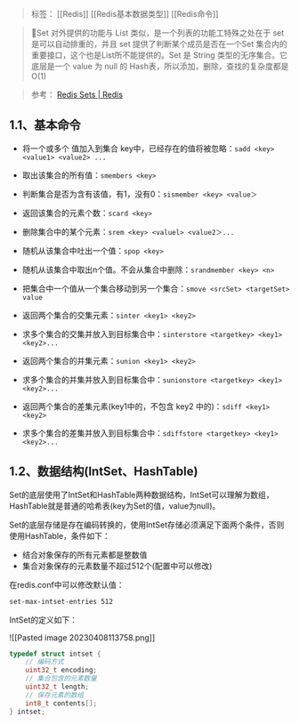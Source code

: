 > 标签： [[Redis]] [[Redis基本数据类型]] [[Redis命令]] 

> 📌Set 对外提供的功能与 List 类似，是一个列表的功能工特殊之处在于 set 是可以自动排重的，并且 set 提供了判断某个成员是否在一个Set 集合内的重要接口，这个也是List所不能提供的。Set 是 String 类型的无序集合。它底层是一个 value 为 null 的 Hash表，所以添加，删除，查找的复杂度都是O(1)

> 参考： [Redis Sets | Redis](https://redis.io/docs/data-types/sets/)

## 1.1、基本命令

-   将一个或多个 值加入到集合 key中，已经存在的值将被忽略：`sadd <key> <value1> <value2> ...`
    
-   取出该集合的所有值：`smembers <key>`
    
-   判断集合<key>是否为含有该<value>值，有1，没有0：`sismember <key> <value＞`
    
-   返回该集合的元素个数：`scard <key>`
    
-   删除集合中的某个元素：`srem <key> <valuel> <value2＞...`
    
-   随机从该集合中吐出一个值：`spop <key>`
    
-   随机从该集合中取出n个值。不会从集合中删除：`srandmember <key> <n>`
    
-   把集合中一个值从一个集合移动到另一个集合：`smove <srcSet> <targetSet> value`
    
-   返回两个集合的交集元素：`sinter <key1> <key2>`
    
-   求多个集合的交集并放入到目标集合中：`sinterstore <targetkey> <key1> <key2>...`
    
-   返回两个集合的并集元素：`sunion <key1> <key2>`
    
-   求多个集合的并集并放入到目标集合中：`sunionstore <targetkey> <key1> <key2>...`
    
-   返回两个集合的差集元素(key1中的，不包含 key2 中的)：`sdiff <key1> <key2>`
    
-   求多个集合的差集并放入到目标集合中：`sdiffstore <targetkey> <key1> <key2>...`
    

## 1.2、数据结构(IntSet、HashTable)

Set的底层使用了IntSet和HashTable两种数据结构，IntSet可以理解为数组，HashTable就是普通的哈希表(key为Set的值，value为null)。

Set的底层存储是存在编码转换的，使用IntSet存储必须满足下面两个条件，否则使用HashTable，条件如下：

-   结合对象保存的所有元素都是整数值
-   集合对象保存的元素数量不超过512个(配置中可以修改)

在redis.conf中可以修改默认值：

```Bash
set-max-intset-entries 512
```

IntSet的定义如下：

![[Pasted image 20230408113758.png]]

```C
typedef struct intset {
    // 编码方式
    uint32_t encoding;
    // 集合包含的元素数量
    uint32_t length;
    // 保存元素的数组
    int8_t contents[];
} intset;
```